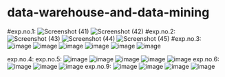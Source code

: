 # data-warehouse-and-data-mining
#exp.no.1:
![Screenshot (41)](https://user-images.githubusercontent.com/113407411/217812443-785e03bd-6df4-4534-942b-feffedf7c827.png)
![Screenshot (42)](https://user-images.githubusercontent.com/113407411/217812467-bc3e1a80-c952-4697-8815-211fe134cf1b.png)
#exp.no.2:
![Screenshot (43)](https://user-images.githubusercontent.com/113407411/217817818-842eb719-12d9-4e11-8f46-2f6eaffa4731.png)
![Screenshot (44)](https://user-images.githubusercontent.com/113407411/217817846-81a8028a-ade2-49a0-9bee-a9c4775a6ade.png)
![Screenshot (45)](https://user-images.githubusercontent.com/113407411/217817875-b2f42cbb-741d-499f-91b0-26713aa94285.png)
#exp.no.3:
![image](https://user-images.githubusercontent.com/113407411/217820477-22971db0-c35b-4ee5-ae69-4a41d7076545.png)
![image](https://user-images.githubusercontent.com/113407411/217820553-1dad0907-1273-4af0-9d52-f9227e0a1f1a.png)
![image](https://user-images.githubusercontent.com/113407411/217820586-320dea92-c2aa-479b-9943-a1518f375a80.png)
![image](https://user-images.githubusercontent.com/113407411/217821843-b11d588c-4d1a-4332-a3ce-2b33c023ab9f.png)
![image](https://user-images.githubusercontent.com/113407411/217822071-d50edcb5-bad8-459c-98ec-650862f02f8b.png)
![image](https://user-images.githubusercontent.com/113407411/217822291-bf408763-9c8f-47f1-89d6-8b88c89cdd71.png)

exp.no.4:
exp.no.5:
![image](https://user-images.githubusercontent.com/113407411/218357521-0167bcf9-c363-40ad-9f4c-c6e29f29be7e.png)
![image](https://user-images.githubusercontent.com/113407411/218357511-ca19da93-fc2b-4462-b373-92e499a31281.png)
![image](https://user-images.githubusercontent.com/113407411/218357533-8df17a7b-fd1b-4cdd-8a52-3d76adece47d.png)
![image](https://user-images.githubusercontent.com/113407411/218357553-13515545-9765-4f1c-9a20-19969e6afdd0.png)
![image](https://user-images.githubusercontent.com/113407411/218357561-f216a677-84be-4490-a0b5-f9b35cbbc893.png)
exp.no.6:
![image](https://user-images.githubusercontent.com/113407411/218357745-a8669219-15f7-4eca-8c9f-26f7d0c481be.png)
![image](https://user-images.githubusercontent.com/113407411/218357755-cb96e410-994c-466c-83c3-2900da948d9c.png)
![image](https://user-images.githubusercontent.com/113407411/218357767-40b30f5a-f598-428f-8d7e-0e56975a1b83.png)
exp.no.9:
![image](https://user-images.githubusercontent.com/113407411/218357844-49abb38e-7bbc-4c1e-b82d-b83f6cd3cff9.png)
![image](https://user-images.githubusercontent.com/113407411/218357857-078fdfbb-bfe4-452e-8a67-522717738739.png)
![image](https://user-images.githubusercontent.com/113407411/218357877-0c9fd1a5-ae66-4ccd-a6dc-80419ac45192.png)
![image](https://user-images.githubusercontent.com/113407411/218357886-ad8f6fd1-07b0-4d76-9c57-55fc0c961e1d.png)

